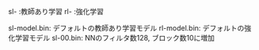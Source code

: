 sl- :教師あり学習
rl- :強化学習

sl-model.bin: デフォルトの教師あり学習モデル
rl-model.bin: デフォルトの強化学習モデル
sl-00.bin: NNのフィルタ数128, ブロック数10に増加